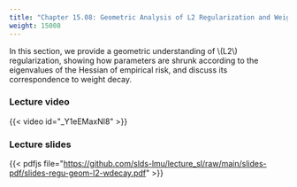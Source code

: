 ```yaml
---
title: "Chapter 15.08: Geometric Analysis of L2 Regularization and Weight Decay"
weight: 15008
---
```

In this section, we provide a geometric understanding of \\(L2\\) regularization, showing how parameters are shrunk according to the eigenvalues of the Hessian of empirical risk, and discuss its correspondence to weight decay. 

<!--more-->

### Lecture video

{{< video id="_Y1eEMaxNl8" >}}

### Lecture slides

{{< pdfjs file="https://github.com/slds-lmu/lecture_sl/raw/main/slides-pdf/slides-regu-geom-l2-wdecay.pdf" >}}
